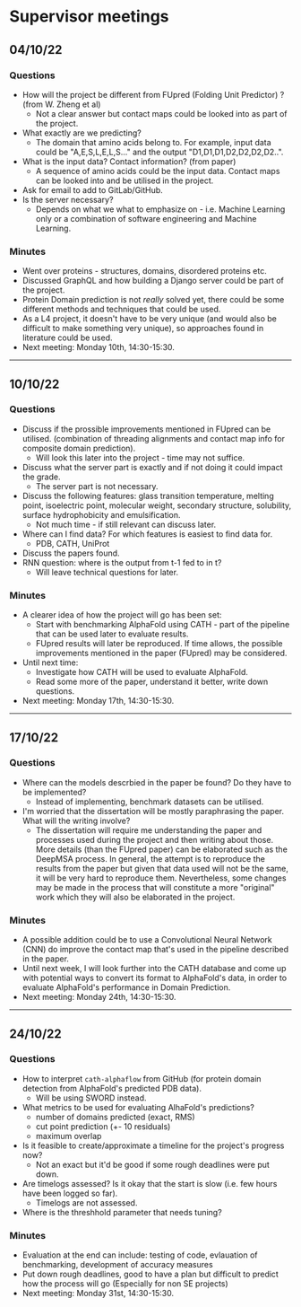 # Supervisor meetings

## 04/10/22

### Questions
- How will the project be different from FUpred (Folding Unit Predictor) ? (from W. Zheng et al)
  - Not a clear answer but contact maps could be looked into as part of the project.
- What exactly are we predicting?
  - The domain that amino acids belong to. For example, input data could be "A,E,S,L,E,L,S..." and the output "D1,D1,D1,D2,D2,D2,D2..".
- What is the input data? Contact information? (from paper)
  - A sequence of amino acids could be the input data. Contact maps can be looked into and be utilised in the project.
- Ask for email to add to GitLab/GitHub.
- Is the server necessary?
  - Depends on what we what to emphasize on - i.e. Machine Learning only or a combination of software engineering and Machine Learning.

### Minutes
- Went over proteins - structures, domains, disordered proteins etc.
- Discussed GraphQL and how building a Django server could be part of the project.
- Protein Domain prediction is not *really* solved yet, there could be some different methods and techniques that could be used.
- As a L4 project, it doesn't have to be very unique (and would also be difficult to make something very unique), so approaches found in literature could be used.
- Next meeting: Monday 10th, 14:30-15:30.
  
---

## 10/10/22

### Questions

- Discuss if the prossible improvements mentioned in FUpred can be utilised. (combination of threading alignments and contact map info for composite domain prediction).
  - Will look this later into the project - time may not suffice.
- Discuss what the server part is exactly and if not doing it could impact the grade.
  - The server part is not necessary.
- Discuss the following features: glass transition temperature, melting point, isoelectric point, molecular weight, secondary structure, solubility, surface hydrophobicity and emulsification.
  - Not much time - if still relevant can discuss later.
- Where can I find data? For which features is easiest to find data for.
  - PDB, CATH, UniProt
- Discuss the papers found.
- RNN question: where is the output from t-1 fed to in t?
  - Will leave technical questions for later.

### Minutes
- A clearer idea of how the project will go has been set:
  - Start with benchmarking AlphaFold using CATH - part of the pipeline that can be used later to evaluate results.
  - FUpred results will later be reproduced. If time allows, the possible improvements mentioned in the paper (FUpred) may be considered.
- Until next time:
  - Investigate how CATH will be used to evaluate AlphaFold.
  - Read some more of the paper, understand it better, write down questions.
- Next meeting: Monday 17th, 14:30-15:30.

---
  
## 17/10/22

### Questions
- Where can the models descrbied in the paper be found? Do they have to be implemented?
  - Instead of implementing, benchmark datasets can be utilised.
- I'm worried that the dissertation will be mostly paraphrasing the paper. What will the writing involve?
  - The dissertation will require me understanding the paper and processes used during the project and then writing about those. More details (than the FUpred paper) can be elaborated such as the DeepMSA process. In general, the attempt is to reproduce the results from the paper but given that data used will not be the same, it will be very hard to reproduce them. Nevertheless, some changes may be made in the process that will constitute a more "original" work which they will also be elaborated in the project.

### Minutes
- A possible addition could be to use a Convolutional Neural Network (CNN) do improve the contact map that's used in the pipeline described in the paper.
- Until next week, I will look further into the CATH database and come up with potential ways to convert its format to AlphaFold's data, in order to evaluate AlphaFold's performance in Domain Prediction.
- Next meeting: Monday 24th, 14:30-15:30.

---
  
## 24/10/22

### Questions
- How to interpret `cath-alphaflow` from GitHub (for protein domain detection from AlphaFold's predicted PDB data).
  - Will be using SWORD instead. 
- What metrics to be used for evaluating AlhaFold's predictions?
  - number of domains predicted (exact, RMS)
  - cut point prediction (+- 10 residuals)
  - maximum overlap
- Is it feasible to create/approximate a timeline for the project's progress now?
  - Not an exact but it'd be good if some rough deadlines were put down. 
- Are timelogs assessed? Is it okay that the start is slow (i.e. few hours have been logged so far). 
  - Timelogs are not assessed. 
- Where is the threshhold parameter that needs tuning?

### Minutes
- Evaluation at the end can include: testing of code, evlauation of benchmarking, development of accuracy measures
- Put down rough deadlines, good to have a plan but difficult to predict how the process will go (Especially for non SE projects)
- Next meeting: Monday 31st, 14:30-15:30.